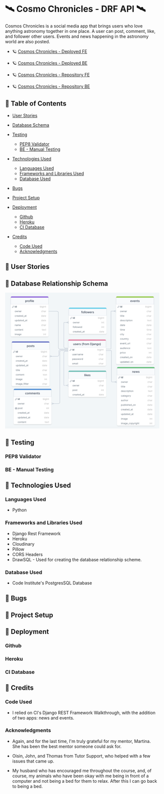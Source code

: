 # 🛰️ Cosmo Chronicles - DRF API 🛰️

Cosmos Chronicles is a social media app that brings users who love anything astronomy together in one place. A user can post, comment, like, and follower other users. Events and news happening in the astronomy world are also posted.

*  🪐 [Cosmos Chronicles - Deployed FE](https://cosmoschronicles-pp5-25951ae1934d.herokuapp.com/)

*  🪐 [Cosmos Chronicles - Deployed BE](https://cc-drf-api-pp5-b19f7ab60297.herokuapp.com/)

*  🪐 [Cosmos Chronicles - Repository FE](https://github.com/apita1423/cosmoschronicles_pp5)

*  🪐 [Cosmos Chronicles - Repository BE](https://github.com/apita1423/cc-drf-api-pp5)

## 🔭 Table of Contents

- [User Stories](#user-stories)

- [Database Schema](#database-schema)

- [Testing](#testing)
    - [PEP8 Validator](#pep8-validator)
    - [BE - Manual Testing](#be-manual-testing)

- [Technologies Used](#technologies-used)
    - [Languages Used](#languages-used)
    - [Frameworks and Libraries Used](#frameworks-and-libraries-used)
    - [Database Used](#database-used)

- [Bugs](#bugs)

- [Project Setup](#project-setup)

- [Deployment](#deployment)
    - [Github](#github)
    - [Heroku](#heroku)
    - [CI Database](#ci-database)

- [Credits](#credits)
    - [Code Used](#code-used)
    - [Acknowledgments](#acknowledgments)


## 🔭 User Stories


## 🔭 Database Relationship Schema

![Database Relationship Schema Diagram](/static/readme-images/pp5-database.png)


## 🔭 Testing

### PEP8 Validator

### BE - Manual Testing

## 🔭 Technologies Used

### Languages Used

- Python

### Frameworks and Libraries Used

- Django Rest Framework
- Heroku
- Cloudinary
- Pillow
- CORS Headers
- DrawSQL - Used for creating the database relationship scheme.

### Database Used

- Code Institute's PostgresSQL Database

##  🔭 Bugs

##  🔭 Project Setup

##  🔭 Deployment

### Github

### Heroku

### CI Database

##  🔭 Credits

### Code Used

- I relied on CI's Django REST Framework Walkthrough, with the addition of two apps: news and events.

### Acknowledgments

- Again, and for the last time, I'm truly grateful for my mentor, Martina. She has been the best mentor someone could ask for. 

- Oisin, John, and Thomas from Tutor Support, who helped with a few issues that came up. 

- My husband who has encouraged me throughout the course, and, of course, my animals who have been okay with me being in front of a computer and not being a bed for them to relax. After this I can go back to being a bed. 


